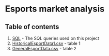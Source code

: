 # Esports market analysis 


## Table of contents

1. [SQL](https://github.com/Pedrogv77/esportsdata/blob/main/SQL.sql) - The SQL queries used on this project
1. [HistoricalEsportData1.csv](https://github.com/Pedrogv77/esportsdata/blob/main/HistoricalEsportData1.csv) - table 1
1. [GeneralEsportData.csv](https://github.com/Pedrogv77/esportsdata/blob/main/GeneralEsportData.csv) - table 2
